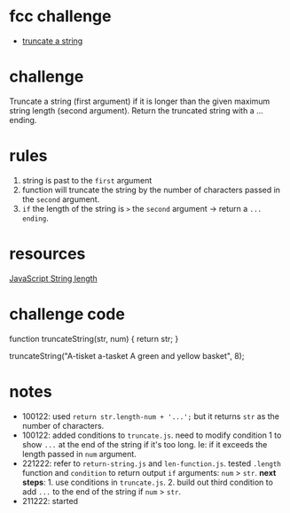 # fcc challenge
- [truncate a string]()

# challenge
Truncate a string (first argument) if it is longer than the given maximum string length (second argument). Return the truncated string with a ... ending.

# rules
1. string is past to the `first` argument
2. function will truncate the string by the number of characters passed in the `second` argument. 
3. `if` the length of the string is `>` the `second` argument -> return a `...` `ending`. 

# resources
[JavaScript String length](https://www.w3schools.com/jsref/jsref_length_string.asp)

# challenge code
function truncateString(str, num) {
  return str;
}

truncateString("A-tisket a-tasket A green and yellow basket", 8);

# notes
- 100122: used `return str.length-num + '...';` but it returns `str` as the number of characters.
- 100122: added conditions to `truncate.js`. need to modify condition 1 to show `...` at the end of the string if it's too long. Ie: if it exceeds the length passed in `num` argument.
- 221222: refer to `return-string.js` and `len-function.js`. tested `.length` function and `condition` to return output `if` arguments: `num` > `str`. **next steps**: 1. use conditions in `truncate.js`. 2. build out third condition to add `...` to the end of the string if `num` > `str`.
- 211222: started